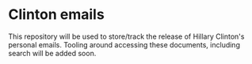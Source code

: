 # Clinton emails

This repository will be used to store/track the release of Hillary
Clinton's personal emails. Tooling around accessing these documents,
including search will be added soon.
